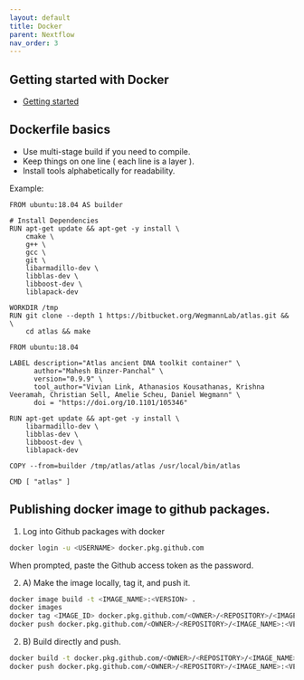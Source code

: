 ```yaml
---
layout: default
title: Docker
parent: Nextflow
nav_order: 3
---
```


## Getting started with Docker

- [Getting started](https://docs.docker.com/get-started/part2/)

## Dockerfile basics

- Use multi-stage build if you need to compile.
- Keep things on one line ( each line is a layer ).
- Install tools alphabetically for readability.

Example:
```
FROM ubuntu:18.04 AS builder

# Install Dependencies
RUN apt-get update && apt-get -y install \
    cmake \
    g++ \
    gcc \
    git \
    libarmadillo-dev \
    libblas-dev \
    libboost-dev \
    liblapack-dev

WORKDIR /tmp
RUN git clone --depth 1 https://bitbucket.org/WegmannLab/atlas.git && \
    cd atlas && make

FROM ubuntu:18.04

LABEL description="Atlas ancient DNA toolkit container" \
      author="Mahesh Binzer-Panchal" \
      version="0.9.9" \
      tool_author="Vivian Link, Athanasios Kousathanas, Krishna Veeramah, Christian Sell, Amelie Scheu, Daniel Wegmann" \
      doi = "https://doi.org/10.1101/105346"

RUN apt-get update && apt-get -y install \
    libarmadillo-dev \
    libblas-dev \
    libboost-dev \
    liblapack-dev

COPY --from=builder /tmp/atlas/atlas /usr/local/bin/atlas

CMD [ "atlas" ]
```

## Publishing docker image to github packages.

1. Log into Github packages with docker

```bash
docker login -u <USERNAME> docker.pkg.github.com
```

When prompted, paste the Github access token as the password.


2. A) Make the image locally, tag it, and push it.

```bash
docker image build -t <IMAGE_NAME>:<VERSION> .
docker images
docker tag <IMAGE_ID> docker.pkg.github.com/<OWNER>/<REPOSITORY>/<IMAGE_NAME>:<VERSION>
docker push docker.pkg.github.com/<OWNER>/<REPOSITORY>/<IMAGE_NAME>:<VERSION>
```

2. B) Build directly and push.

```bash
docker build -t docker.pkg.github.com/<OWNER>/<REPOSITORY>/<IMAGE_NAME>:<VERSION> .
docker push docker.pkg.github.com/<OWNER>/<REPOSITORY>/<IMAGE_NAME>:<VERSION>
```

